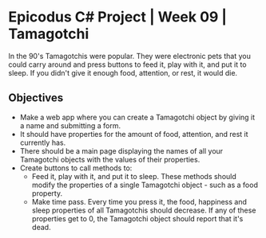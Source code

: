 # Epicodus C# Project | Week 09 | Tamagotchi

In the 90's Tamagotchis were popular. They were electronic pets that you could carry around and press buttons to feed it, play with it, and put it to sleep. If you didn't give it enough food, attention, or rest, it would die.

## Objectives

- Make a web app where you can create a Tamagotchi object by giving it a name and submitting a form.
- It should have properties for the amount of food, attention, and rest it currently has.
- There should be a main page displaying the names of all your Tamagotchi objects with the values of their properties.
- Create buttons to call methods to:
  - Feed it, play with it, and put it to sleep. These methods should modify the properties of a single Tamagotchi object - such as a food property.
  - Make time pass. Every time you press it, the food, happiness and sleep properties of all Tamagotchis should decrease. If any of these properties get to 0, the Tamagotchi object should report that it's dead.